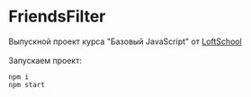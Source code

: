 # FriendsFilter
Выпускной проект курса "Базовый JavaScript" от [LoftSchool](loftschool.com) <br><br>
Запускаем проект:
```
npm i
npm start
```
